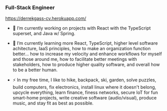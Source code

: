 ### Full-Stack Engineer
https://derrekgass-cv.herokuapp.com/

- 🔭 I’m currently working on projects with React with the TypeScript superset, and Java w/ Spring.

- 🌱 I’m currently learning more React, TypeScript, higher level software achitecture, IaaS principles, how to make an organization function better... how to increase my velocity and enhance workflows for myself and those around me, how to facilitate better meetings with stakeholders, how to produce higher quality software, and overall how to be a better human.

- ⚡ In my free time, I like to hike, backpack, ski, garden, solve puzzles, build computers, fix electronics, install linux where it doesn't belong, upcycle everything, learn finance, finess networks, secure IoT for fun smart-home projects, write creative software (audio/visual), produce music, and stay fit as best as possible.

<!--
**derrek-gass/derrek-gass** is a ✨ _special_ ✨ repository because its `README.md` (this file) appears on your GitHub profile.

Here are some ideas to get you started:

- 🔭 I’m currently working on ...
- 🌱 I’m currently learning ...
- 👯 I’m looking to collaborate on ...
- 🤔 I’m looking for help with ...
- 💬 Ask me about ...
- 📫 How to reach me: ...
- 😄 Pronouns: ...
- ⚡ Fun fact: ...
-->
